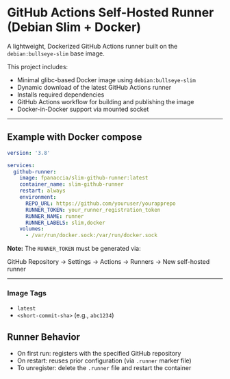 # GitHub Actions Self-Hosted Runner (Debian Slim + Docker)

A lightweight, Dockerized GitHub Actions runner built on the `debian:bullseye-slim` base image.

This project includes:

- Minimal glibc-based Docker image using `debian:bullseye-slim`
- Dynamic download of the latest GitHub Actions runner
- Installs required dependencies
- GitHub Actions workflow for building and publishing the image
- Docker-in-Docker support via mounted socket


---

## Example with Docker compose

```yaml
version: '3.8'

services:
  github-runner:
    image: fpanaccia/slim-github-runner:latest
    container_name: slim-github-runner
    restart: always
    environment:
      REPO_URL: https://github.com/youruser/yourapprepo
      RUNNER_TOKEN: your_runner_registration_token
      RUNNER_NAME: runner
      RUNNER_LABELS: slim,docker
    volumes:
      - /var/run/docker.sock:/var/run/docker.sock
```

**Note:** The `RUNNER_TOKEN` must be generated via:

GitHub Repository → Settings → Actions → Runners → New self-hosted runner

---

### Image Tags

- `latest`
- `<short-commit-sha>` (e.g., `abc1234`)

## Runner Behavior

- On first run: registers with the specified GitHub repository
- On restart: reuses prior configuration (via `.runner` marker file)
- To unregister: delete the `.runner` file and restart the container

